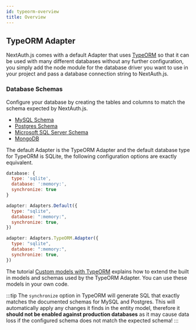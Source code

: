```yaml
---
id: typeorm-overview
title: Overview
---
```


## TypeORM Adapter

NextAuth.js comes with a default Adapter that uses [TypeORM](https://typeorm.io/) so that it can be used with many different databases without any further configuration, you simply add the node module for the database driver you want to use in your project and pass a database connection string to NextAuth.js.

### Database Schemas

Configure your database by creating the tables and columns to match the schema expected by NextAuth.js.

- [MySQL Schema](./mysql)
- [Postgres Schema](./postgres)
- [Microsoft SQL Server Schema](./mssql)
- [MongoDB](./mongodb)

The default Adapter is the TypeORM Adapter and the default database type for TypeORM is SQLite, the following configuration options are exactly equivalent.

```javascript
database: {
  type: 'sqlite',
  database: ':memory:',
  synchronize: true
}
```

```javascript
adapter: Adapters.Default({
  type: "sqlite",
  database: ":memory:",
  synchronize: true,
})
```

```javascript
adapter: Adapters.TypeORM.Adapter({
  type: "sqlite",
  database: ":memory:",
  synchronize: true,
})
```

The tutorial [Custom models with TypeORM](../../tutorials/typeorm-custom-models) explains how to extend the built in models and schemas used by the TypeORM Adapter. You can use these models in your own code.

:::tip
The `synchronize` option in TypeORM will generate SQL that exactly matches the documented schemas for MySQL and Postgres. This will automatically apply any changes it finds in the entity model, therefore it **should not be enabled against production databases** as it may cause data loss if the configured schema does not match the expected schema!
:::
